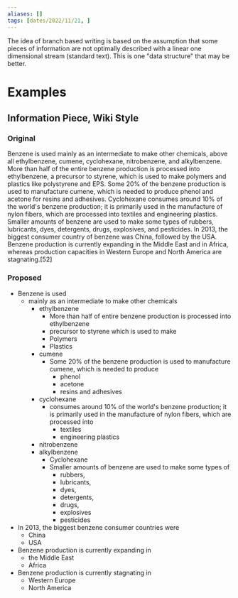 ```yaml
---
aliases: []
tags: [dates/2022/11/21, ]
---
```


The idea of branch based writing is based on the assumption that some pieces of information are not optimally described with a linear one dimensional stream (standard text). This is one "data structure" that may be better. 
# Examples
## Information Piece, Wiki Style
### Original

Benzene is used mainly as an intermediate to make other chemicals, above all ethylbenzene, cumene, cyclohexane, nitrobenzene, and alkylbenzene. More than half of the entire benzene production is processed into ethylbenzene, a precursor to styrene, which is used to make polymers and plastics like polystyrene and EPS. Some 20% of the benzene production is used to manufacture cumene, which is needed to produce phenol and acetone for resins and adhesives. Cyclohexane consumes around 10% of the world's benzene production; it is primarily used in the manufacture of nylon fibers, which are processed into textiles and engineering plastics. Smaller amounts of benzene are used to make some types of rubbers, lubricants, dyes, detergents, drugs, explosives, and pesticides. In 2013, the biggest consumer country of benzene was China, followed by the USA. Benzene production is currently expanding in the Middle East and in Africa, whereas production capacities in Western Europe and North America are stagnating.[52]

### Proposed
- Benzene is used
	- mainly as an intermediate to make other chemicals
		- ethylbenzene
			- More than half of entire benzene production is processed into ethylbenzene
			- precursor to styrene which is used to make
			- Polymers
			- Plastics
		- cumene
			- Some 20% of the benzene production is used to manufacture cumene, which is needed to produce
				- phenol
				- acetone
				- resins and adhesives
		- cyclohexane
			- consumes around 10% of the world's benzene production; it is primarily used in the manufacture of nylon fibers, which are processed into
				- textiles
				- engineering plastics
		- nitrobenzene
		- alkylbenzene
		    - Cyclohexane
		    - Smaller amounts of benzene are used to make some types of
		        - rubbers,
		        - lubricants,
		        - dyes,
		        - detergents,
		        - drugs,
		        - explosives
		        - pesticides
- In 2013, the biggest benzene consumer countries were
	- China
	- USA
- Benzene production is currently expanding in
	- the Middle East
	- Africa
- Benzene production is currently stagnating in
	- Western Europe
	 - North America

